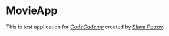 # MovieApp
This is test application for 
[*CodeCademy*](https://www.codecademy.com) created by [Slava Petrov](https://github.com/cunctat0r).